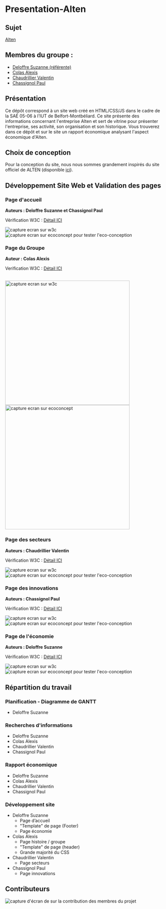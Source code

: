# Presentation-Alten   

## Sujet    

[Alten](https://pchassig.github.io/Presentation-Alten/)

## Membres du groupe :

- [Deloffre Suzanne (référente)](mailto:sdeloffr@edu.univ-fcomte.fr?subject=SAE_1_05_06)  
- [Colas Alexis](mailto:acolas@edu.univ-fcomte.fr?subject=SAE_1_05_06)   
- [Chaudrillier Valentin](mailto:vchaudri@edu.univ-fcomte.fr?subject=SAE_1_05_06)
- [Chassignol Paul](mailto:pchassig@edu.univ-fcomte.fr?subject=SAE_1_05_06)


## Présentation 

Ce dépôt correspond à un site web créé en HTML/CSS/JS dans le cadre de la SAÉ 05-06 à l'IUT de Belfort-Montbéliard. Ce site présente des informations concernant l'entreprise Alten et sert de vitrine pour présenter l'entreprise, ses activité, son organisation et son historique. Vous trouverez dans ce dépôt et sur le site un rapport économique analysant l'aspect économique d'Alten. 
 
## Choix de conception  

Pour la conception du site, nous nous sommes grandement inspirés du site officiel de ALTEN (disponible [ici](https://www.alten.fr)).    


## Développement Site Web et Validation des pages

### Page d'accueil

**Auteurs : Deloffre Suzanne et Chassignol Paul**  

Vérification W3C : [Détail ICI](https://validator.w3.org/nu/?doc=https%3A%2F%2Fpchassig.github.io%2FPresentation-Alten%2Findex.html)

<img src="captures/capture_index_W3C.png" style="width=400px" alt="capture ecran sur w3c">

<img src="captures/capture_index_ecoindex.png" style="width=400px" alt="capture ecran sur ecoconcept pour tester l'eco-conception">

<!--  style="width=400px" ne fonctionne pas -->

### Page du Groupe

**Auteur : Colas Alexis**  

Verification W3C : [Détail ICI](https://validator.w3.org/nu/?doc=https%3A%2F%2Fpchassig.github.io%2FPresentation-Alten%2Fpage_groupe.html)

<br>
<img src="captures/capture_groupe_W3C.png" width="400px" alt="capture ecran sur w3c">

<br>
<img src="captures/capture_groupe_ecoindex.png" width="400px" alt="capture ecran sur ecoconcept">

### Page des secteurs

**Auteurs : Chaudrillier Valentin**  

Vérification W3C : [Détail ICI](https://validator.w3.org/nu/?doc=https%3A%2F%2Fpchassig.github.io%2FPresentation-Alten%2FSecteurs.html)

<img src="captures/capture_secteurs_W3C.png" style="width=400px" alt="capture ecran sur w3c">

<img src="captures/capture_secteurs_ecoindex.png" style="width=400px" alt="capture ecran sur ecoconcept pour tester l'eco-conception">

<!--  style="width=400px" ne fonctionne pas -->

### Page des innovations

**Auteurs : Chassignol Paul**  

Vérification W3C : [Détail ICI](https://validator.w3.org/nu/?doc=https%3A%2F%2Fpchassig.github.io%2FPresentation-Alten%2Fpage_innovation.html)

<img src="captures/capture_innovation_W3C.png" style="width=400px" alt="capture ecran sur w3c">

<img src="captures/capture_innovation_ecoindex.png" style="width=400px" alt="capture ecran sur ecoconcept pour tester l'eco-conception">

<!--  style="width=400px" ne fonctionne pas -->

### Page de l'économie

**Auteurs : Deloffre Suzanne**  

Vérification W3C : [Détail ICI](https://validator.w3.org/nu/?doc=https%3A%2F%2Fpchassig.github.io%2FPresentation-Alten%2Fpage_eco.html)


<img src="captures/capture_eco_W3C.png" style="width=400px" alt="capture ecran sur w3c">

<img src="captures/capture_eco_ecoindex.png" style="width=400px" alt="capture ecran sur ecoconcept pour tester l'eco-conception">

<!--  style="width=400px" ne fonctionne pas -->

## Répartition du travail

### Planification - Diagramme de GANTT

- Deloffre Suzanne

### Recherches d'informations

- Deloffre Suzanne
- Colas Alexis
- Chaudrillier Valentin
- Chassignol Paul


### Rapport économique

- Deloffre Suzanne
- Colas Alexis
- Chaudrillier Valentin
- Chassignol Paul

### Développement site

- Deloffre Suzanne
  - Page d’accueil
  - "Template" de page (Footer)
  - Page économie
- Colas Alexis
  - Page histoire / groupe
  - "Template" de page (header)
  - Grande majorité du CSS
- Chaudrillier Valentin
  - Page secteurs
- Chassignol Paul
  - Page innovations


## Contributeurs

![capture d'écran de sur la contribution des membres du projet](captures/livrable2_contributors.png)
